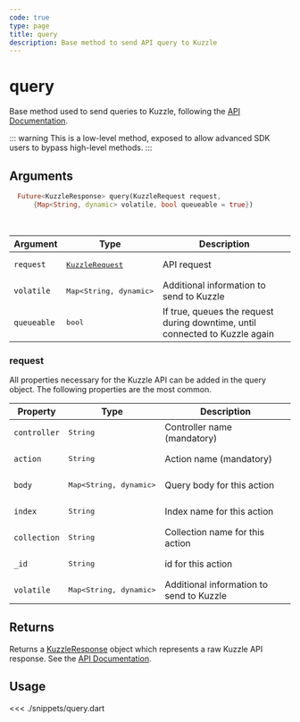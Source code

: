 ```yaml
---
code: true
type: page
title: query
description: Base method to send API query to Kuzzle
---
```


# query

Base method used to send queries to Kuzzle, following the [API Documentation](/core/2/api).

::: warning
This is a low-level method, exposed to allow advanced SDK users to bypass high-level methods.
:::

## Arguments

```dart
  Future<KuzzleResponse> query(KuzzleRequest request,
      {Map<String, dynamic> volatile, bool queueable = true})
```

<br/>

| Argument  | Type              | Description            |
| --------- | ----------------- | ---------------------- |
| `request` | <pre>[KuzzleRequest](/sdk/dart/3/core-classes/request)</pre> | API request    |
| `volatile`   | <pre>Map<String, dynamic></pre> | Additional information to send to Kuzzle |
| `queueable`   | <pre>bool</pre> | If true, queues the request during downtime, until connected to Kuzzle again |

### request

All properties necessary for the Kuzzle API can be added in the query object.
The following properties are the most common.

| Property     | Type              | Description                              |
| ------------ | ----------------- | ---------------------------------------- |
| `controller` | <pre>String</pre> | Controller name (mandatory)              |
| `action`     | <pre>String</pre> | Action name (mandatory)                  |
| `body`       | <pre>Map<String, dynamic></pre> | Query body for this action               |
| `index`      | <pre>String</pre> | Index name for this action               |
| `collection` | <pre>String</pre> | Collection name for this action          |
| `_id`        | <pre>String</pre> | id for this action                       |
| `volatile`   | <pre>Map<String, dynamic></pre> | Additional information to send to Kuzzle |

## Returns

Returns a [KuzzleResponse](/sdk/dart/3/core-classes/response) object which represents a raw Kuzzle API response. See the [API Documentation](/core/2/api).

## Usage

<<< ./snippets/query.dart
